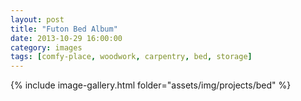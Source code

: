 ```yaml
---
layout: post
title: "Futon Bed Album"
date: 2013-10-29 16:00:00
category: images
tags: [comfy-place, woodwork, carpentry, bed, storage]
---
```



 {% include image-gallery.html folder="assets/img/projects/bed" %}